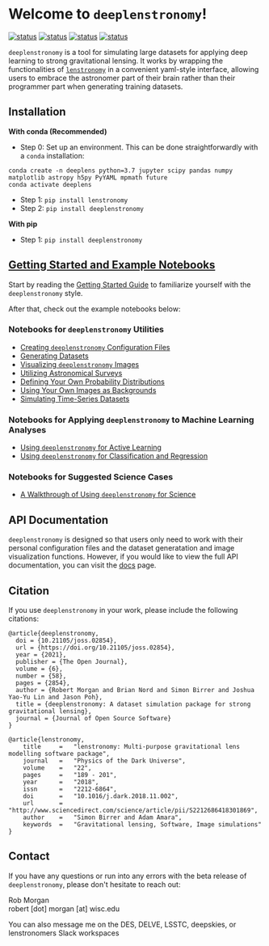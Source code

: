 # Welcome to `deeplenstronomy`!

[![status](https://joss.theoj.org/papers/e978dd566d1f290055a02d76288e95e1/status.svg)](https://joss.theoj.org/papers/e978dd566d1f290055a02d76288e95e1)
[![status](https://img.shields.io/badge/arXiv-2102.02830-red)](http://arxiv.org/abs/2102.02830)
[![status](https://img.shields.io/badge/PyPi-0.0.1.4-blue)](https://pypi.org/project/deeplenstronomy/)
[![status](https://img.shields.io/badge/License-MIT-lightgrey)](https://github.com/deepskies/deeplenstronomy/blob/master/LICENSE)

`deeplenstronomy` is a tool for simulating large datasets for applying deep learning to strong gravitational lensing. 
It works by wrapping the functionalities of [`lenstronomy`](https://github.com/sibirrer/lenstronomy) in a convenient yaml-style interface, allowing users to embrace the astronomer part of their brain rather than their programmer part when generating training datasets.

## Installation

**With conda (Recommended)**

- Step 0: Set up an environment. This can be done straightforwardly with a `conda` installation:

```
conda create -n deeplens python=3.7 jupyter scipy pandas numpy matplotlib astropy h5py PyYAML mpmath future
conda activate deeplens
```

- Step 1: `pip install lenstronomy`
- Step 2: `pip install deeplenstronomy`

**With pip**

- Step 1: `pip install deeplenstronomy`

## [Getting Started and Example Notebooks](https://deepskies.github.io/deeplenstronomy/Notebooks/)

Start by reading the [Getting Started Guide](https://deepskies.github.io/deeplenstronomy/Notebooks/GettingStarted.html) to familiarize yourself with the `deeplenstronomy` style.

After that, check out the example notebooks below:

### Notebooks for `deeplenstronomy` Utilities
- [Creating `deeplenstronomy` Configuration Files](https://deepskies.github.io/deeplenstronomy/Notebooks/ConfigFiles.html)
- [Generating Datasets](https://deepskies.github.io/deeplenstronomy/Notebooks/DeepLenstronomyDemo.html)
- [Visualizing `deeplenstronomy` Images](https://deepskies.github.io/deeplenstronomy/Notebooks/Visualization.html)
- [Utilizing Astronomical Surveys](https://deepskies.github.io/deeplenstronomy/Notebooks/Surveys.html)
- [Defining Your Own Probability Distributions](https://deepskies.github.io/deeplenstronomy/Notebooks/UserDistributions.html)
- [Using Your Own Images as Backgrounds](https://deepskies.github.io/deeplenstronomy/Notebooks/BackgroundsDemo.html)
- [Simulating Time-Series Datasets](https://deepskies.github.io/deeplenstronomy/Notebooks/TimeSeriesDemo.html)

### Notebooks for Applying `deeplenstronomy` to Machine Learning Analyses
- [Using `deeplenstronomy` for Active Learning](https://deepskies.github.io/deeplenstronomy/Notebooks/ActiveUpdateDemo.html)
- [Using `deeplenstronomy` for Classification and Regression](https://deepskies.github.io/deeplenstronomy/Notebooks/Metrics.html)

### Notebooks for Suggested Science Cases
- [A Walkthrough of Using `deeplenstronomy` for Science](https://deepskies.github.io/deeplenstronomy/Notebooks/FullExample.html)


## API Documentation

`deeplenstronomy` is designed so that users only need to work with their personal configuration files and the dataset generatation and image visualization functions.
However, if you would like to view the full API documentation, you can visit the [docs](https://deepskies.github.io/deeplenstronomy/docs/) page.

## Citation

If you use `deeplenstronomy` in your work, please include the following citations:
```
@article{deeplenstronomy,
  doi = {10.21105/joss.02854},
  url = {https://doi.org/10.21105/joss.02854},
  year = {2021},
  publisher = {The Open Journal},
  volume = {6},
  number = {58},
  pages = {2854},
  author = {Robert Morgan and Brian Nord and Simon Birrer and Joshua Yao-Yu Lin and Jason Poh},
  title = {deeplenstronomy: A dataset simulation package for strong gravitational lensing},
  journal = {Journal of Open Source Software}
}

@article{lenstronomy,
    title     =   "lenstronomy: Multi-purpose gravitational lens modelling software package",
    journal   =   "Physics of the Dark Universe",
    volume    =   "22",
    pages     =   "189 - 201",
    year      =   "2018",
    issn      =   "2212-6864",
    doi       =   "10.1016/j.dark.2018.11.002",
    url       =   "http://www.sciencedirect.com/science/article/pii/S2212686418301869",
    author    =   "Simon Birrer and Adam Amara",
    keywords  =   "Gravitational lensing, Software, Image simulations"
}
```

## Contact

If you have any questions or run into any errors with the beta release of `deeplenstronomy`, please don't hesitate to reach out:

Rob Morgan 
<br>
robert [dot] morgan [at] wisc.edu

You can also message me on the DES, DELVE, LSSTC, deepskies, or lenstronomers Slack workspaces





<!---
.. image:: https://badge.fury.io/py/deeplenstronomy.png
    :target: http://badge.fury.io/py/deeplenstronomy

.. image:: https://travis-ci.org/bnord/deeplenstronomy.png?branch=master
    :target: https://travis-ci.org/bnord/deeplenstronomy
--->




